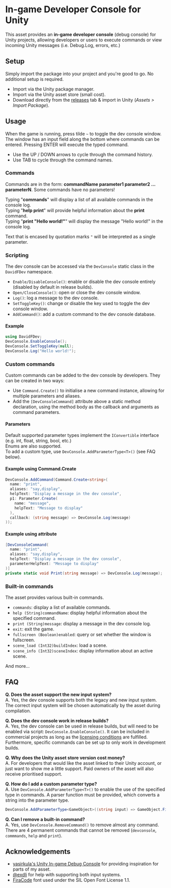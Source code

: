 # In-game Developer Console for Unity
This asset provides an <b>in-game developer console</b> (debug console) for Unity projects, allowing developers or users to execute commands or view incoming Unity messages (i.e. Debug.Log, errors, etc.)

## Setup
Simply import the package into your project and you're good to go. No additional setup is required.
- Import via the Unity package manager.
- Import via the Unity asset store (small cost).
- Download directly from the [releases](https://github.com/DavidF-Dev/Unity-DeveloperConsole/releases) tab & import in Unity (<i>Assets > Import Package</i>).

## Usage
When the game is running, press tilde ``~`` to toggle the dev console window. The window has an input field along the bottom where commands can be entered. Pressing ENTER will execute the typed command.
- Use the UP / DOWN arrows to cycle through the command history.
- Use TAB to cycle through the command names.

### Commands
Commands are in the form: <b>commandName parameter1 parameter2 ... parameterN</b>. Some commands have no parameters!

Typing "<b>commands</b>" will display a list of all available commands in the console log.</br>
Typing "<b>help print</b>" will provide helpful information about the <b>print</b> command.</br>
Typing "<b>print "Hello world!"</b>" will display the message "Hello world!" in the console log.

Text that is encased by quotation marks ``"`` will be interpreted as a single parameter.

### Scripting
The dev console can be accessed via the ``DevConsole`` static class in the ``DavidFDev`` namespace.
- ``Enable/DisableConsole()``: enable or disable the dev console entirely (disabled by default in release builds).
- ``Open/CloseConsole()``: open or close the dev console window.
- ``Log()``: log a message to the dev console.
- ``SetToggleKey()``: change or disable the key used to toggle the dev console window.
- ``AddCommand()``: add a custom command to the dev console database.

#### Example
```cs
using DavidFDev;
DevConsole.EnableConsole();
DevConsole.SetToggleKey(null);
DevConsole.Log("Hello world!");
```

### Custom commands
Custom commands can be added to the dev console by developers. They can be created in two ways:
- Use ``Command.Create()`` to initialise a new command instance, allowing for multiple parameters and aliases.
- Add the ``[DevConsoleCommand]`` attribute above a static method declaration, using the method body as the callback and arguments as command parameters.

#### Parameters
Default supported parameter types implement the ``IConvertible`` interface (e.g. int, float, string, bool, etc.)</br>
Enums are also supported.</br>
To add a custom type, use ``DevConsole.AddParameterType<T>()`` (see FAQ below).

#### Example using Command.Create
```cs
DevConsole.AddCommand(Command.Create<string>(
  name: "print",
  aliases: "say,display",
  helpText: "Display a message in the dev console",
  p1: Parameter.Create(
    name: "message",
    helpText: "Message to display"
  ),
  callback: (string message) => DevConsole.Log(message)
));
```

#### Example using attribute
```cs
[DevConsoleCommand(
  name: "print",
  aliases: "say,display",
  helpText: "Display a message in the dev console",
  parameterHelpText: "Message to display"
)]
private static void Print(string message) => DevConsole.Log(message);
```

### Built-in commands
The asset provides various built-in commands.
- ``commands``: display a list of available commands.
- ``help (String)commandName``: display helpful information about the specified command.
- ``print (String)message``: display a message in the dev console log.
- ``exit``: exit the game.
- ``fullscreen (Boolean)enabled``: query or set whether the window is fullscreen.
- ``scene_load (Int32)buildIndex``: load a scene.
- ``scene_info (Int32)sceneIndex``: display information about an active scene.

And more...

## FAQ
<b>Q. Does the asset support the new input system?</b></br>
A. Yes, the dev console supports both the legacy and new input system. The correct input system will be chosen automatically by the asset during compilation.

<b>Q. Does the dev console work in release builds?</b></br>
A. Yes, the dev console can be used in release builds, but will need to be enabled via script: ``DevConsole.EnableConsole()``. It can be included in commercial projects as long as the [licensing conditions](https://github.com/DavidF-Dev/Unity-DeveloperConsole/blob/main/LICENSE.md) are fulfilled. Furthermore, specific commands can be set up to only work in development builds.

<b>Q. Why does the Unity asset store version cost money?</b></br>
A. For developers that would like the asset linked to their Unity account, or just want to show me a little support. Paid owners of the asset will also receive prioritised support.

<b>Q. How do I add a custom parameter type?</b></br>
A. Use ``DevConsole.AddParameterType<T>()`` to enable the use of the specified type in commands. A parser function must be provided, which converts a string into the parameter type.
```cs
DevConsole.AddParameterType<GameObject>((string input) => GameObject.Find(input));
```

<b>Q. Can I remove a built-in command?</b></br>
A. Yes, use ``DevConsole.RemoveCommand()`` to remove almost any command. There are 4 permanent commands that cannot be removed (``devconsole``, ``commmands``, ``help`` and ``print``).

## Acknowledgements
- [yasirkula's Unity In-game Debug Console](https://github.com/yasirkula/UnityIngameDebugConsole) for providing inspiration for parts of my asset.
- [@exdli](https://twitter.com/exdli) for help with supporting both input systems.
- [FiraCode](https://github.com/tonsky/FiraCode) font used under the SIL Open Font License 1.1.
